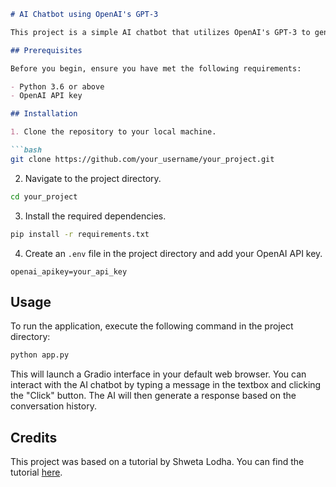 ```markdown
# AI Chatbot using OpenAI's GPT-3

This project is a simple AI chatbot that utilizes OpenAI's GPT-3 to generate responses to user inputs. The application is built using Python and the Gradio library for the interface.

## Prerequisites

Before you begin, ensure you have met the following requirements:

- Python 3.6 or above
- OpenAI API key

## Installation

1. Clone the repository to your local machine.

```bash
git clone https://github.com/your_username/your_project.git
```

2. Navigate to the project directory.

```bash
cd your_project
```

3. Install the required dependencies.

```bash
pip install -r requirements.txt
```

4. Create an `.env` file in the project directory and add your OpenAI API key.

```env
openai_apikey=your_api_key
```

## Usage

To run the application, execute the following command in the project directory:

```bash
python app.py
```

This will launch a Gradio interface in your default web browser. You can interact with the AI chatbot by typing a message in the textbox and clicking the "Click" button. The AI will then generate a response based on the conversation history.

## Credits

This project was based on a tutorial by Shweta Lodha. You can find the tutorial [here](https://www.youtube.com/watch?app=desktop&v=HmoGhSf1_0o&ab_channel=ShwetaLodha).
